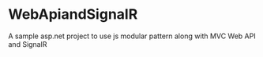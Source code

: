 WebApiandSignalR
================

A sample asp.net project to use js modular pattern along with MVC Web API and SignalR
